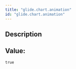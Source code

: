```yaml
---
title: "glide.chart.animation"
id: "glide.chart.animation"
---
```

## Description



## Value: 
```
true
```